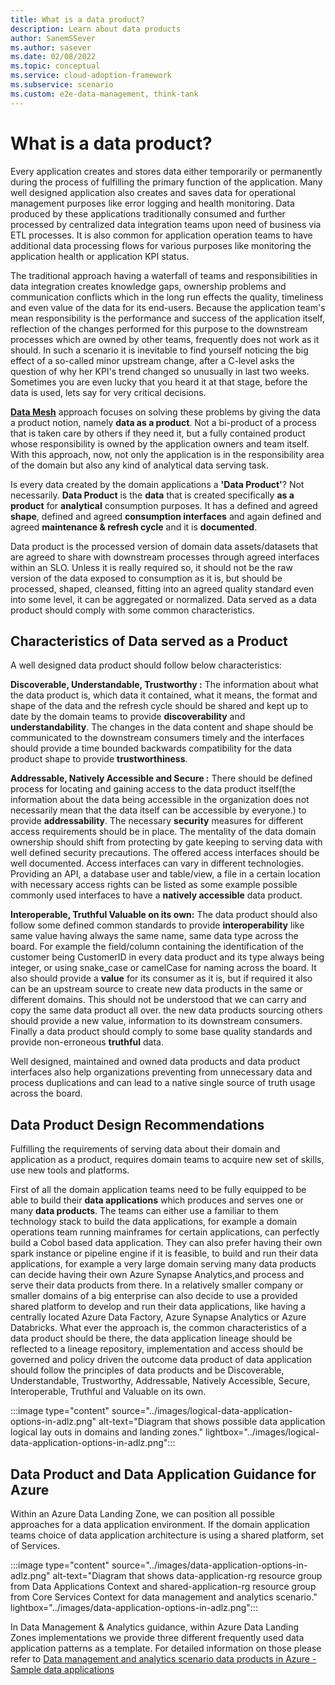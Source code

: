 ```yaml
---
title: What is a data product?
description: Learn about data products
author: SanemSSever
ms.author: sasever
ms.date: 02/08/2022
ms.topic: conceptual
ms.service: cloud-adoption-framework
ms.subservice: scenario
ms.custom: e2e-data-management, think-tank
---
```


# What is a data product?
<!---Intro -->
Every application creates and stores data either temporarily or permanently during the process of fulfilling the primary function of the application. Many well designed application also creates and saves data for operational management purposes like error logging and health monitoring. Data produced by these applications traditionally consumed and further processed by centralized data integration teams upon need of business via ETL processes. It is also common for application operation teams to have additional data processing flows for various purposes like monitoring the application health or application KPI status.

<!---Problem -->

The traditional approach having a waterfall of teams and responsibilities in data integration creates knowledge gaps, ownership problems and communication conflicts which in the long run effects the quality, timeliness and even value of the data for its end-users. Because the application team's mean responsibility is the performance and success of the application itself, reflection of the changes performed for this purpose to the downstream processes which are owned by other teams, frequently does not work as it should. In such a scenario it is inevitable to find yourself noticing the big effect of a so-called minor upstream change, after a C-level asks the question of why her KPI's trend changed so unusually in last two weeks. Sometimes you are even lucky that you heard it at that stage, before the data is used, lets say for very critical decisions.

<!---Solution Suggestion -->

**[Data Mesh](./what-is-data-mesh.md)** approach focuses on solving these problems by giving the data a product notion, namely **data as a product**. Not a bi-product of a process that is taken care by others if they need it, but a fully contained product whose responsibility is owned by the application owners and team itself. With this approach, now, not only the application is in the responsibility area of the domain but also any kind of analytical data serving task.

<!---design considerations -->

Is every data created by the domain applications a **'Data Product'**? Not necessarily.
**Data Product** is the **data** that is created specifically **as a product** for **analytical** consumption purposes. It has a defined and agreed **shape**, defined and agreed **consumption interfaces** and again defined and agreed **maintenance & refresh cycle** and it is **documented**.

Data product is the processed version of domain data assets/datasets that are agreed to share with downstream processes through agreed interfaces within an SLO. Unless it is really required so, it should not be the raw version of the data exposed to consumption as it is, but should be processed, shaped, cleansed, fitting into an agreed quality standard even into some level, it can be aggregated or normalized. Data served as a data product should comply with some common characteristics.

## Characteristics of Data served as a Product

A well designed data product should follow below characteristics:

**Discoverable, Understandable, Trustworthy :** The information about what the data product is, which data it contained, what it means, the format and shape of the data and the refresh cycle should be shared and kept up to date by the domain teams to provide **discoverability** and **understandability**. The changes in the data content and shape should be communicated to the downstream consumers timely and the interfaces should provide a time bounded backwards compatibility for the data product shape to provide **trustworthiness**.

**Addressable, Natively Accessible and Secure :** There should be defined process for locating and gaining access to the data product itself(the information about the data being accessible in the organization does not necessarily mean that the data itself can be accessible by everyone.) to provide **addressability**. The necessary **security** measures for different access requirements should be in place. The mentality of the data domain ownership should shift from protecting by gate keeping to serving data with well defined security precautions. The offered access interfaces should be well documented. Access interfaces can vary in different technologies. Providing an API, a database user and table/view, a file in a certain location with necessary access rights can be listed as some example possible commonly used interfaces to have a **natively accessible** data product.

**Interoperable, Truthful Valuable on its own:** The data product should also follow some defined common standards to provide **interoperability** like same value having always the same name, same data type across the board. For example the field/column containing the identification of the customer being CustomerID in every data product and its type always being integer, or using snake_case or camelCase for naming across the board. It also should provide a **value** for its consumer as it is, but if required it also can be an upstream source to create new data products in the same or different domains. This should not be understood that we can carry and copy the same data product all over. the new data products sourcing others should provide a new value, information to its downstream consumers. Finally a data product should comply to some base quality standards and provide non-erroneous **truthful** data.

Well designed, maintained and owned data products and data product interfaces also help organizations preventing from unnecessary data and process duplications and can lead to a native single source of truth usage across the board.

## Data Product Design Recommendations
<!---design recommendations -->

Fulfilling the requirements of serving data about their domain and application as a product, requires domain teams to acquire new set of skills, use new tools and platforms.

First of all the domain application teams need to be fully equipped to be able to build their **data applications** which produces and serves one or many **data products**. The teams can either use a familiar to them technology stack to build the data applications, for example a domain operations team running mainframes for certain applications, can perfectly build a Cobol based data application. They can also prefer having their own spark instance or pipeline engine if it is feasible, to build and run their data applications, for example a very large domain serving many data products can decide having their own Azure Synapse Analytics,and process and serve their data products from there. In a relatively smaller company or smaller domains of a big enterprise can also decide to use a provided shared platform to develop and run their data applications, like having a centrally located Azure Data Factory, Azure Synapse Analytics or Azure Databricks. What ever the approach is, the common characteristics of a data product should be there, the data application lineage should be reflected to a lineage repository, implementation and access should be governed and policy driven the outcome data product of data application should follow the principles of data products and be Discoverable, Understandable, Trustworthy, Addressable, Natively Accessible, Secure, Interoperable, Truthful and Valuable on its own.

:::image type="content" source="../images/logical-data-application-options-in-adlz.png" alt-text="Diagram that shows possible data application logical lay outs in domains and landing zones." lightbox="../images/logical-data-application-options-in-adlz.png":::

## Data Product and Data Application Guidance for Azure
<!---Direct Guidance for MS Products -->

Within an Azure Data Landing Zone, we can position all possible approaches for a data application environment. If the domain application teams choice of data application architecture is using a shared platform, set of Services.

:::image type="content" source="../images/data-application-options-in-adlz.png" alt-text="Diagram that shows data-application-rg resource group from Data Applications Context and  shared-application-rg resource group from Core Services Context for data management and analytics scenario." lightbox="../images/data-application-options-in-adlz.png":::

In Data Management & Analytics guidance, within Azure Data Landing Zones implementations we provide three different frequently used data application patterns as a template. For detailed information on those please refer to [Data management and analytics scenario data products in Azure - Sample data applications](../architectures/data-landing-zone-data-products.md#sample-data-applications)
